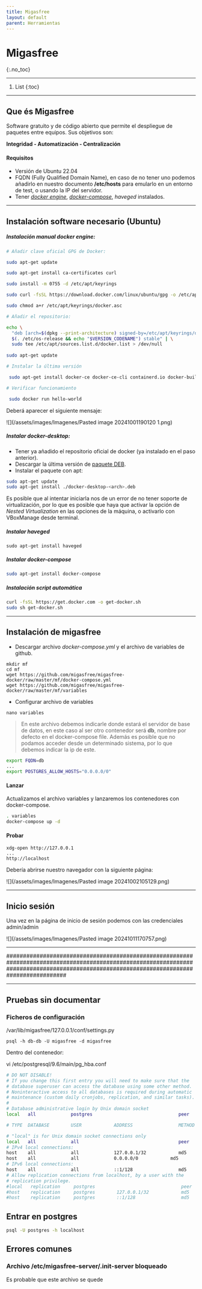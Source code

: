 ```yaml
---
title: Migasfree
layout: default
parent: Herramientas
---
```


# Migasfree
{:.no_toc}

---

1. List
{:toc}

---

## Que és Migasfree

Software gratuito y de código abierto que permite el despliegue de paquetes entre equipos. Sus objetivos son:

**Integridad - Automatización - Centralización**

#### Requisitos

- Versión de Ubuntu 22.04
- FQDN (Fully Qualified Domain Name), en caso de no tener uno podemos añadirlo en nuestro documento **/etc/hosts** para emularlo en un entorno de test, o usando la IP del servidor.
- Tener *[docker engine](https://docs.docker.com/engine/installation/)*, *[docker-compose](https://docs.docker.com/compose/install/)*, *haveged* instalados.

---
## Instalación software necesario (Ubuntu)

##### Instalación manual docker engine:

```bash
# Añadir clave oficial GPG de Docker:

sudo apt-get update

sudo apt-get install ca-certificates curl

sudo install -m 0755 -d /etc/apt/keyrings

sudo curl -fsSL https://download.docker.com/linux/ubuntu/gpg -o /etc/apt/keyrings/docker.asc

sudo chmod a+r /etc/apt/keyrings/docker.asc

# Añadir el repositorio:

echo \
  "deb [arch=$(dpkg --print-architecture) signed-by=/etc/apt/keyrings/docker.asc] https://download.docker.com/linux/ubuntu \
  $(. /etc/os-release && echo "$VERSION_CODENAME") stable" | \
  sudo tee /etc/apt/sources.list.d/docker.list > /dev/null
  
sudo apt-get update

# Instalar la última versión

 sudo apt-get install docker-ce docker-ce-cli containerd.io docker-buildx-plugin docker-compose-plugin

# Verificar funcionamiento

 sudo docker run hello-world
```


Deberá aparecer el siguiente mensaje:

![](/assets/images/Imagenes/Pasted image 20241001190120 1.png)

##### Instalar docker-desktop:

- Tener ya añadido el repositorio oficial de docker (ya instalado en el paso anterior).
- Descargar la última versión de [paquete DEB](https://desktop.docker.com/linux/main/amd64/docker-desktop-amd64.deb).
- Instalar el paquete con apt:

```bash
sudo apt-get update
sudo apt-get install ./docker-desktop-<arch>.deb
```

Es posible que al intentar iniciarla nos de un error de no tener soporte de virtualización, por lo que es posible que haya que activar la opción de *Nested Virtualization* en las opciones de la máquina, o activarlo con VBoxManage desde terminal.

##### Instalar haveged

```shell
sudo apt-get install haveged
```

##### Instalar docker-compose

```bash
sudo apt-get install docker-compose
```

##### Instalación script automática

```bash
curl -fsSL https://get.docker.com -o get-docker.sh
sudo sh get-docker.sh
```

---
## Instalación de migasfree

- Descargar archivo *docker-compose.yml* y el archivo de variables de github.

```shell
mkdir mf
cd mf
wget https://github.com/migasfree/migasfree-docker/raw/master/mf/docker-compose.yml
wget https://github.com/migasfree/migasfree-docker/raw/master/mf/variables
```

- Configurar archivo de variables

```shell
nano variables
```

> En este archivo debemos indicarle donde estará el servidor de base de datos, en este caso al ser otro contenedor será **db**, nombre por defecto en el docker-compose file. Además es posible que no podamos acceder desde un determinado sistema, por lo que debemos indicar la ip de este.

```sh
export FQDN=db
...
export POSTGRES_ALLOW_HOSTS="0.0.0.0/0"
```

#### Lanzar

Actualizamos el archivo variables y lanzaremos los contenedores con docker-compose.

```bash
. variables
docker-compose up -d
```

#### Probar

```
xdg-open http://127.0.0.1
...
http://localhost
```

Debería abrirse nuestro navegador con la siguiente página:

![](/assets/images/Imagenes/Pasted image 20241002105129.png)

---
## Inicio sesión

Una vez en la página de inicio de sesión podemos con las credenciales admin/admin

![](/assets/images/Imagenes/Pasted image 20241011170757.png)

---
##########################################################################################################################################################################################

---

## Pruebas sin documentar

### Ficheros de configuración

/var/lib/migasfree/127.0.0.1/conf/settings.py

	psql -h db-db -U migasfree -d migasfree

Dentro del contenedor:

vi /etc/postgresql/9.6/main/pg_hba.conf

```bash
# DO NOT DISABLE!
# If you change this first entry you will need to make sure that the
# database superuser can access the database using some other method.
# Noninteractive access to all databases is required during automatic
# maintenance (custom daily cronjobs, replication, and similar tasks).
#
# Database administrative login by Unix domain socket
local   all             postgres                                peer

# TYPE  DATABASE        USER            ADDRESS                 METHOD

# "local" is for Unix domain socket connections only
local   all             all                                     peer
# IPv4 local connections:
host    all             all             127.0.0.1/32            md5
host    all             all             0.0.0.0/0            md5
# IPv6 local connections:
host    all             all             ::1/128                 md5
# Allow replication connections from localhost, by a user with the
# replication privilege.
#local   replication     postgres                                peer
#host    replication     postgres        127.0.0.1/32            md5
#host    replication     postgres        ::1/128                 md5

```


## Entrar en postgres

```bash
psql -U postgres -h localhost
```


## Errores comunes

### Archivo /etc/migasfree-server/.init-server bloqueado

Es probable que este archivo se quede 